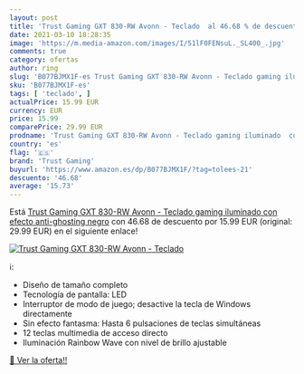 ```yaml
---
layout: post
title: 'Trust Gaming GXT 830-RW Avonn - Teclado  al 46.68 % de descuento'
date: 2021-03-10 18:28:35
image: 'https://m.media-amazon.com/images/I/51lF0FENsuL._SL400_.jpg'
comments: true
category: ofertas
author: ring
slug: 'B077BJMX1F-es Trust Gaming GXT 830-RW Avonn - Teclado gaming iluminado...'
sku: 'B077BJMX1F-es'
tags: [ 'teclado', ]
actualPrice: 15.99 EUR
currency: EUR
price: 15.99
comparePrice: 29.99 EUR
prodname: 'Trust Gaming GXT 830-RW Avonn - Teclado gaming iluminado  con efecto anti-ghosting  negro'
country: 'es'
flag: '🇪🇸'
brand: 'Trust Gaming'
buyurl: 'https://www.amazon.es/dp/B077BJMX1F/?tag=tolees-21'
descuento: '46.68'
average: '15.73'
---
```


Está [Trust Gaming GXT 830-RW Avonn - Teclado gaming iluminado  con efecto anti-ghosting  negro](https://www.amazon.es/dp/B077BJMX1F/?tag=tolees-21) con 46.68 de descuento por 15.99 EUR (original: 29.99 EUR) en el siguiente enlace!

[![Trust Gaming GXT 830-RW Avonn - Teclado ](https://m.media-amazon.com/images/I/51lF0FENsuL._SL400_.jpg)](https://www.amazon.es/dp/B077BJMX1F/?tag=tolees-21)

ℹ️:

- Diseño de tamaño completo
- Tecnología de pantalla: LED
- Interruptor de modo de juego; desactive la tecla de Windows directamente
- Sin efecto fantasma: Hasta 6 pulsaciones de teclas simultáneas
- 12 teclas multimedia de acceso directo
- Iluminación Rainbow Wave con nivel de brillo ajustable

[🛒 Ver la oferta!!](https://www.amazon.es/dp/B077BJMX1F/?tag=tolees-21)
